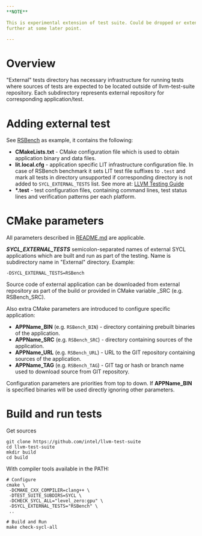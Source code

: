 ```yaml
---
**NOTE**

This is experimental extension of test suite. Could be dropped or extended
further at some later point.

---
```


# Overview

"External" tests directory has necessary infrastructure for running tests where
sources of tests are expected to be located outside of llvm-test-suite
repository. Each subdirectory represents external repository for corresponding
application/test.

# Adding external test

See [RSBench](RSBench) as example, it contains the following:
 * **CMakeLists.txt** - CMake configuration file which is used to obtain
 application binary and data files.
 * **lit.local.cfg** - application specific LIT infrastructure configuration
   file. In case of RSBench benchmark it sets LIT test file suffixes to `.test`
   and mark all tests in directory unsupported if corresponding directory is
   not added to `SYCL_EXTERNAL_TESTS` list. See more at:
   [LLVM Testing Guide](https://llvm.org/docs/TestingGuide.html#platform-specific-tests)
 * **\*.test** - test configuration files, containing command lines, test
   status lines and verification patterns per each platform.

# CMake parameters

All parameters described in [README.md](../README.md#cmake-parameters) are
applicable.

***SYCL_EXTERNAL_TESTS*** semicolon-separated names of external SYCL
applications which are built and run as part of the testing. Name is
subdirectory name in "External" directory. Example:
```
-DSYCL_EXTERNAL_TESTS=RSBench
```
Source code of external application can be downloaded from external repository
as part of the build or provided in CMake variable <APPNAME>_SRC
(e.g. RSBench_SRC).

Also extra CMake parameters are introduced to configure specific
application:
   * **APPName_BIN** (e.g. `RSBench_BIN`) - directory containing prebuilt
     binaries of the application.
   * **APPName_SRC** (e.g. `RSBench_SRC`) - directory containing sources of the
     application.
   * **APPName_URL** (e.g. `RSBench_URL`) - URL to the GIT repository containing
     sources of the application.
   * **APPName_TAG** (e.g. `RSBench_TAG`) - GIT tag or hash or branch name used
     to download source from GIT repository.

Configuration parameters are priorities from top to down. If **APPName_BIN**
is specified binaries will be used directly ignoring other parameters.

# Build and run tests

Get sources

```
git clone https://github.com/intel/llvm-test-suite
cd llvm-test-suite
mkdir build
cd build
```

With compiler tools available in the PATH:

```
# Configure
cmake \
 -DCMAKE_CXX_COMPILER=clang++ \
 -DTEST_SUITE_SUBDIRS=SYCL \
 -DCHECK_SYCL_ALL="level_zero:gpu" \
 -DSYCL_EXTERNAL_TESTS="RSBench" \
 ..

# Build and Run
make check-sycl-all

```

